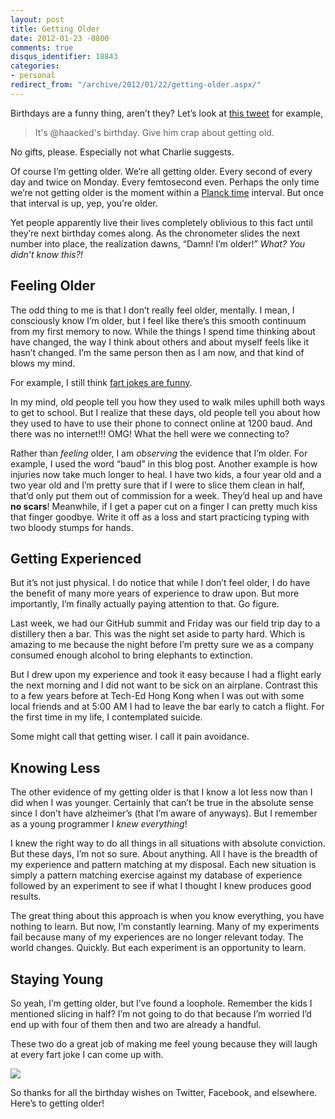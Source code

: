 ```yaml
---
layout: post
title: Getting Older
date: 2012-01-23 -0800
comments: true
disqus_identifier: 18843
categories:
- personal
redirect_from: "/archive/2012/01/22/getting-older.aspx/"
---
```


Birthdays are a funny thing, aren’t they? Let’s look at [this
tweet](https://twitter.com/#!/ckindel/status/161366815321243648 "Charlie Kindel Tweet")
for example,

> It's @haacked's birthday. Give him crap about getting old.

No gifts, please. Especially not what Charlie suggests.

Of course I’m getting older. We’re all getting older. Every second of
every day and twice on Monday. Every femtosecond even. Perhaps the only
time we’re not getting older is the moment within a [Planck
time](http://en.wikipedia.org/wiki/Planck_time "Planck time") interval.
But once that interval is up, yep, you’re older.

Yet people apparently live their lives completely oblivious to this fact
until they’re next birthday comes along. As the chronometer slides the
next number into place, the realization dawns, “Damn! I’m older!” *What?
You didn’t know this?!*

Feeling Older
-------------

The odd thing to me is that I don’t really feel older, mentally. I mean,
I consciously know I’m older, but I feel like there’s this smooth
continuum from my first memory to now. While the things I spend time
thinking about have changed, the way I think about others and about
myself feels like it hasn’t changed. I’m the same person then as I am
now, and that kind of blows my mind.

For example, I still think [fart jokes are
funny](http://www.metatube.com/en/videos/5655/Family-guy-fart-contest-Peter-Vs-Michael-Moore/ "Fart Contest Michael Moore vs Peter Griffin").

In my mind, old people tell you how they used to walk miles uphill both
ways to get to school. But I realize that these days, old people tell
you about how they used to have to use their phone to connect online at
1200 baud. And there was no internet!!! OMG! What the hell were we
connecting to?

Rather than *feeling* older, I am *observing* the evidence that I’m
older. For example, I used the word “baud” in this blog post. Another
example is how injuries now take much longer to heal. I have two kids, a
four year old and a two year old and I’m pretty sure that if I were to
slice them clean in half, that’d only put them out of commission for a
week. They’d heal up and have **no scars**! Meanwhile, if I get a paper
cut on a finger I can pretty much kiss that finger goodbye. Write it off
as a loss and start practicing typing with two bloody stumps for hands.

Getting Experienced
-------------------

But it’s not just physical. I do notice that while I don’t feel older, I
do have the benefit of many more years of experience to draw upon. But
more importantly, I’m finally actually paying attention to that. Go
figure.

Last week, we had our GitHub summit and Friday was our field trip day to
a distillery then a bar. This was the night set aside to party hard.
Which is amazing to me because the night before I’m pretty sure we as a
company consumed enough alcohol to bring elephants to extinction.

But I drew upon my experience and took it easy because I had a flight
early the next morning and I did not want to be sick on an airplane.
Contrast this to a few years before at Tech-Ed Hong Kong when I was out
with some local friends and at 5:00 AM I had to leave the bar early to
catch a flight. For the first time in my life, I contemplated suicide.

Some might call that getting wiser. I call it pain avoidance.

Knowing Less
------------

The other evidence of my getting older is that I know a lot less now
than I did when I was younger. Certainly that can’t be true in the
absolute sense since I don’t have alzheimer’s (that I’m aware of
anyways). But I remember as a young programmer I *knew everything*!

I knew the right way to do all things in all situations with absolute
conviction. But these days, I’m not so sure. About anything. All I have
is the breadth of my experience and pattern matching at my disposal.
Each new situation is simply a pattern matching exercise against my
database of experience followed by an experiment to see if what I
thought I knew produces good results.

The great thing about this approach is when you know everything, you
have nothing to learn. But now, I’m constantly learning. Many of my
experiments fail because many of my experiences are no longer relevant
today. The world changes. Quickly. But each experiment is an opportunity
to learn.

Staying Young
-------------

So yeah, I’m getting older, but I’ve found a loophole. Remember the kids
I mentioned slicing in half? I’m not going to do that because I’m
worried I’d end up with four of them then and two are already a handful.

These two do a great job of making me feel young because they will laugh
at every fart joke I can come up with.

![](https://fbcdn-sphotos-a.akamaihd.net/hphotos-ak-snc7/403800_10150603988035272_579730271_11411110_1608662224_n.jpg)

So thanks for all the birthday wishes on Twitter, Facebook, and
elsewhere. Here’s to getting older!


